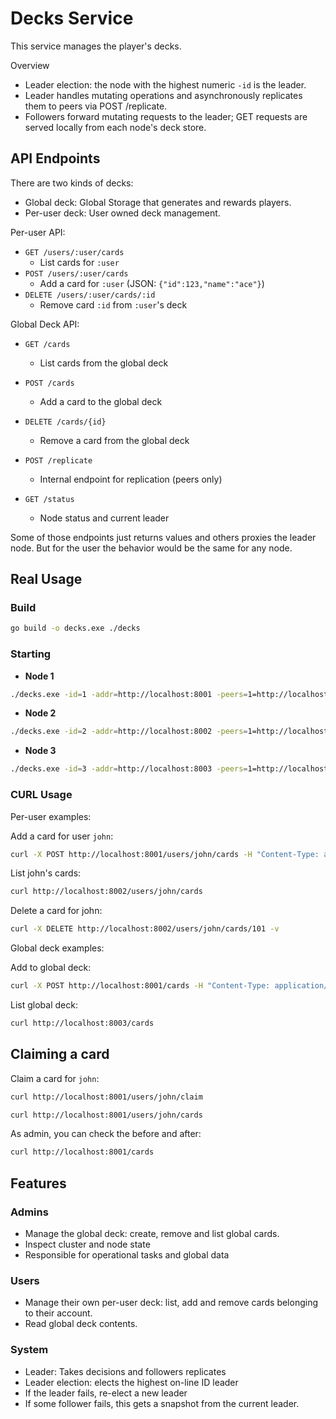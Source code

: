# Decks Service

This service manages the player's decks.

Overview
- Leader election: the node with the highest numeric `-id` is the leader.
- Leader handles mutating operations and asynchronously replicates them to peers via POST /replicate.
- Followers forward mutating requests to the leader; GET requests are served locally from each node's deck store.

## API Endpoints

There are two kinds of decks:

- Global deck: Global Storage that generates and rewards players.
- Per-user deck: User owned deck management.

Per-user API:

- `GET /users/:user/cards`
    - List cards for `:user`
- `POST /users/:user/cards`
    - Add a card for `:user` (JSON: `{"id":123,"name":"ace"}`)
- `DELETE /users/:user/cards/:id`
    - Remove card `:id` from `:user`'s deck

Global Deck API:

- `GET /cards`
    - List cards from the global deck
- `POST /cards`
    - Add a card to the global deck
- `DELETE /cards/{id}`
    - Remove a card from the global deck

- `POST /replicate`
    - Internal endpoint for replication (peers only)
- `GET /status`
    - Node status and current leader

Some of those endpoints just returns values and others proxies the leader node. But for the user the behavior would be the same for any node.

## Real Usage

### Build

```sh
go build -o decks.exe ./decks
```

### Starting

- **Node 1**
```sh
./decks.exe -id=1 -addr=http://localhost:8001 -peers=1=http://localhost:8001,2=http://localhost:8002,3=http://localhost:8003
```

- **Node 2**
```sh
./decks.exe -id=2 -addr=http://localhost:8002 -peers=1=http://localhost:8001,2=http://localhost:8002,3=http://localhost:8003
```

- **Node 3**
```sh
./decks.exe -id=3 -addr=http://localhost:8003 -peers=1=http://localhost:8001,2=http://localhost:8002,3=http://localhost:8003
```

### CURL Usage

Per-user examples:

Add a card for user `john`:

```sh
curl -X POST http://localhost:8001/users/john/cards -H "Content-Type: application/json" -d '{"id":101,"name":"Ace"}'
```

List john's cards:

```sh
curl http://localhost:8002/users/john/cards
```

Delete a card for john:

```sh
curl -X DELETE http://localhost:8002/users/john/cards/101 -v
```

Global deck examples:

Add to global deck:

```sh
curl -X POST http://localhost:8001/cards -H "Content-Type: application/json" -d '{"id":201,"name":"King"}'
```

List global deck:

```sh
curl http://localhost:8003/cards
```

## Claiming a card

Claim a card for `john`:

```sh
curl http://localhost:8001/users/john/claim
```

```sh
curl http://localhost:8001/users/john/cards
```

As admin, you can check the before and after:

```sh
curl http://localhost:8001/cards
```

## Features

### Admins
- Manage the global deck: create, remove and list global cards.
- Inspect cluster and node state
- Responsible for operational tasks and global data

### Users
- Manage their own per-user deck: list, add and remove cards belonging to their account.
- Read global deck contents.

### System
- Leader: Takes decisions and followers replicates
- Leader election: elects the highest on-line ID leader
- If the leader fails, re-elect a new leader
- If some follower fails, this gets a snapshot from the current leader.
